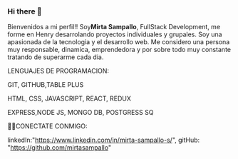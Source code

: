 ### Hi there 👋

<!---
**mirtasampallo/mirtasampallo** is a ✨ _special_ ✨ repository because its `README.md` (this file) appears on your GitHub profile.

Here are some ideas to get you started:

- 🔭 I’m currently working on ...
- 🌱 I’m currently learning ...
- 👯 I’m looking to collaborate on ...
- 🤔 I’m looking for help with ...
- 💬 Ask me about ...
- 📫 How to reach me: ...
- 😄 Pronouns: ...
- ⚡ Fun fact: ...
-->

Bienvenidos a mi perfil!!
Soy**Mirta Sampallo**, FullStack Development, me forme en Henry desarrolando proyectos individuales y grupales. Soy una apasionada de la tecnologia y el desarrollo web.
Me considero una persona muy responsable, dinamica, emprendedora y por sobre todo muy constante tratando de superarme cada dia.

LENGUAJES DE PROGRAMACION:

GIT, GITHUB,TABLE PLUS

HTML, CSS, JAVASCRIPT, REACT, REDUX

EXPRESS,NODE JS, MONGO DB, POSTGRESS SQ


🤝🏻CONECTATE CONMIGO:

  linkedIn:"https://www.linkedin.com/in/mirta-sampallo-s/", 
  gitHub: "https://github.com/mirtasampallo"



